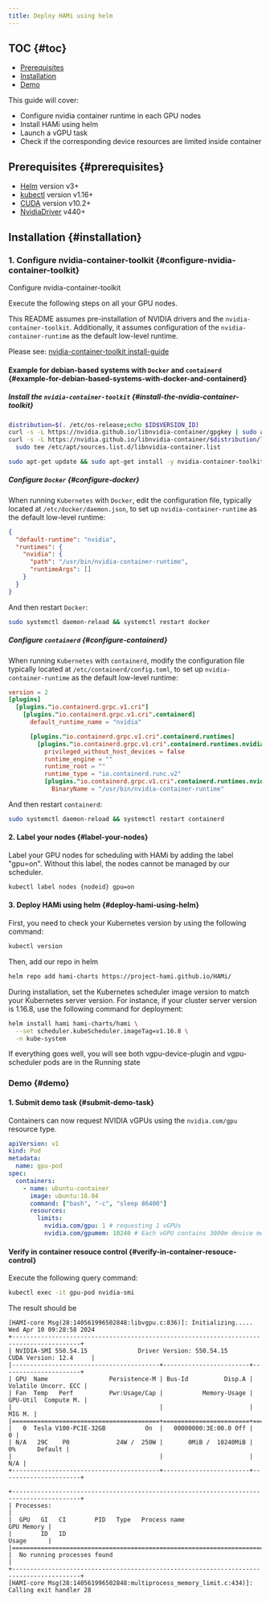 ```yaml
---
title: Deploy HAMi using helm
---
```


## TOC {#toc}

- [Prerequisites](#prerequisites)
- [Installation](#installation)
- [Demo](#demo)

This guide will cover:

- Configure nvidia container runtime in each GPU nodes
- Install HAMi using helm
- Launch a vGPU task
- Check if the corresponding device resources are limited inside container

## Prerequisites {#prerequisites}

- [Helm](https://helm.sh/zh/docs/) version v3+
- [kubectl](https://kubernetes.io/docs/tasks/tools/install-kubectl/) version v1.16+
- [CUDA](https://developer.nvidia.com/cuda-toolkit) version v10.2+
- [NvidiaDriver](https://www.nvidia.cn/drivers/unix/) v440+

## Installation {#installation}

### 1. Configure nvidia-container-toolkit {#configure-nvidia-container-toolkit}

<summary> Configure nvidia-container-toolkit </summary>

Execute the following steps on all your GPU nodes.

This README assumes pre-installation of NVIDIA drivers and the
`nvidia-container-toolkit`. Additionally, it assumes configuration of the
`nvidia-container-runtime` as the default low-level runtime.

Please see: [nvidia-container-toolkit install-guide](https://docs.nvidia.com/datacenter/cloud-native/container-toolkit/install-guide.html)

#### Example for debian-based systems with `Docker` and `containerd` {#example-for-debian-based-systems-with-docker-and-containerd}

##### Install the `nvidia-container-toolkit` {#install-the-nvidia-container-toolkit}

```bash
distribution=$(. /etc/os-release;echo $ID$VERSION_ID)
curl -s -L https://nvidia.github.io/libnvidia-container/gpgkey | sudo apt-key add -
curl -s -L https://nvidia.github.io/libnvidia-container/$distribution/libnvidia-container.list | \
  sudo tee /etc/apt/sources.list.d/libnvidia-container.list

sudo apt-get update && sudo apt-get install -y nvidia-container-toolkit
```

##### Configure `Docker` {#configure-docker}

When running `Kubernetes` with `Docker`, edit the configuration file,
typically located at `/etc/docker/daemon.json`, to set up
`nvidia-container-runtime` as the default low-level runtime:

```json
{
  "default-runtime": "nvidia",
  "runtimes": {
    "nvidia": {
      "path": "/usr/bin/nvidia-container-runtime",
      "runtimeArgs": []
    }
  }
}
```

And then restart `Docker`:

```bash
sudo systemctl daemon-reload && systemctl restart docker
```

##### Configure `containerd` {#configure-containerd}

When running `Kubernetes` with `containerd`, modify the configuration file
typically located at `/etc/containerd/config.toml`, to set up
`nvidia-container-runtime` as the default low-level runtime:

```toml
version = 2
[plugins]
  [plugins."io.containerd.grpc.v1.cri"]
    [plugins."io.containerd.grpc.v1.cri".containerd]
      default_runtime_name = "nvidia"

      [plugins."io.containerd.grpc.v1.cri".containerd.runtimes]
        [plugins."io.containerd.grpc.v1.cri".containerd.runtimes.nvidia]
          privileged_without_host_devices = false
          runtime_engine = ""
          runtime_root = ""
          runtime_type = "io.containerd.runc.v2"
          [plugins."io.containerd.grpc.v1.cri".containerd.runtimes.nvidia.options]
            BinaryName = "/usr/bin/nvidia-container-runtime"
```

And then restart `containerd`:

```bash
sudo systemctl daemon-reload && systemctl restart containerd
```

#### 2. Label your nodes {#label-your-nodes}

Label your GPU nodes for scheduling with HAMi by adding the label "gpu=on".
Without this label, the nodes cannot be managed by our scheduler.

```bash
kubectl label nodes {nodeid} gpu=on
```

#### 3. Deploy HAMi using helm {#deploy-hami-using-helm}

First, you need to check your Kubernetes version by using the following command:

```bash
kubectl version
```

Then, add our repo in helm

```bash
helm repo add hami-charts https://project-hami.github.io/HAMi/
```

During installation, set the Kubernetes scheduler image version to match your
Kubernetes server version. For instance, if your cluster server version is
1.16.8, use the following command for deployment:

```bash
helm install hami hami-charts/hami \
  --set scheduler.kubeScheduler.imageTag=v1.16.8 \
  -n kube-system
```

If everything goes well, you will see both vgpu-device-plugin and vgpu-scheduler pods are in the Running state

### Demo {#demo}

#### 1. Submit demo task {#submit-demo-task}

Containers can now request NVIDIA vGPUs using the `nvidia.com/gpu` resource
type.

```yaml
apiVersion: v1
kind: Pod
metadata:
  name: gpu-pod
spec:
  containers:
    - name: ubuntu-container
      image: ubuntu:18.04
      command: ["bash", "-c", "sleep 86400"]
      resources:
        limits:
          nvidia.com/gpu: 1 # requesting 1 vGPUs
          nvidia.com/gpumem: 10240 # Each vGPU contains 3000m device memory （Optional,Integer）
```

#### Verify in container resouce control {#verify-in-container-resouce-control}

Execute the following query command:

```bash
kubectl exec -it gpu-pod nvidia-smi
```

The result should be

```text
[HAMI-core Msg(28:140561996502848:libvgpu.c:836)]: Initializing.....
Wed Apr 10 09:28:58 2024
+-----------------------------------------------------------------------------------------+
| NVIDIA-SMI 550.54.15              Driver Version: 550.54.15      CUDA Version: 12.4     |
|-----------------------------------------+------------------------+----------------------+
| GPU  Name                 Persistence-M | Bus-Id          Disp.A | Volatile Uncorr. ECC |
| Fan  Temp   Perf          Pwr:Usage/Cap |           Memory-Usage | GPU-Util  Compute M. |
|                                         |                        |               MIG M. |
|=========================================+========================+======================|
|   0  Tesla V100-PCIE-32GB           On  |   00000000:3E:00.0 Off |                    0 |
| N/A   29C    P0             24W /  250W |       0MiB /  10240MiB |      0%      Default |
|                                         |                        |                  N/A |
+-----------------------------------------+------------------------+----------------------+

+-----------------------------------------------------------------------------------------+
| Processes:                                                                              |
|  GPU   GI   CI        PID   Type   Process name                              GPU Memory |
|        ID   ID                                                               Usage      |
|=========================================================================================|
|  No running processes found                                                             |
+-----------------------------------------------------------------------------------------+
[HAMI-core Msg(28:140561996502848:multiprocess_memory_limit.c:434)]: Calling exit handler 28
```
